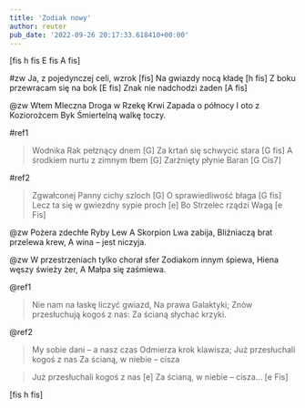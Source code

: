 ```yaml
---
title: 'Zodiak nowy'
author: reuter
pub_date: '2022-09-26 20:17:33.618410+00:00'
---
```


[fis h fis E fis A fis]

#zw
Ja, z pojedynczej celi, wzrok [fis]
Na gwiazdy nocą kładę [h fis]
Z boku przewracam się na bok [E fis]
Znak nie nadchodzi żaden [A fis]

@zw
Wtem Mleczna Droga w Rzekę Krwi
Zapada o północy
I oto z Koziorożcem Byk
Śmiertelną walkę toczy.

#ref1
>Wodnika Rak pełznący dnem [G]
>Za krtań się schwycić stara [G fis]
>A środkiem nurtu z zimnym łbem [G]
>Zarżnięty płynie Baran [G Cis7]

#ref2
>Zgwałconej Panny cichy szloch [G]
>O sprawiedliwość błaga [G fis]
>Lecz ta się w gwiezdny sypie proch [e]
>Bo Strzelec rządzi Wagą [e Fis]

@zw
Pożera zdechłe Ryby Lew
A Skorpion Lwa zabija,
Bliźniaczą brat przelewa krew,
A wina – jest niczyja.

@zw
W przestrzeniach tylko chorał sfer
Zodiakom innym śpiewa,
Hiena węszy świeży żer,
A Małpa się zaśmiewa.

@ref1
>Nie nam na łaskę liczyć gwiazd,
>Na prawa Galaktyki;
>Znów przesłuchują kogoś z nas:
>Za ścianą słychać krzyki.

@ref2
>My sobie dani – a nasz czas
>Odmierza krok klawisza;
>Już przesłuchali kogoś z nas
>Za ścianą, w niebie – cisza

>Już przesłuchali kogoś z nas [e]
>Za ścianą, w niebie – cisza... [e Fis]

[fis h fis]